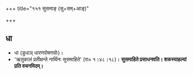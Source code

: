 +++
title="१५१ सुसमाङ् (सु+सम्+आङ्)"

+++

## धा
- धा (डुधाञ् धारणपोषणयोः)।  
- 'ऋतुकालं प्रतीक्षन्ते नार्थिनः सुसमाहिते' (रा० १।४८।१८)।  **सुसमाहिते प्रसाधनवति। शकस्याहल्यां प्रति वचनमिदम्।**
